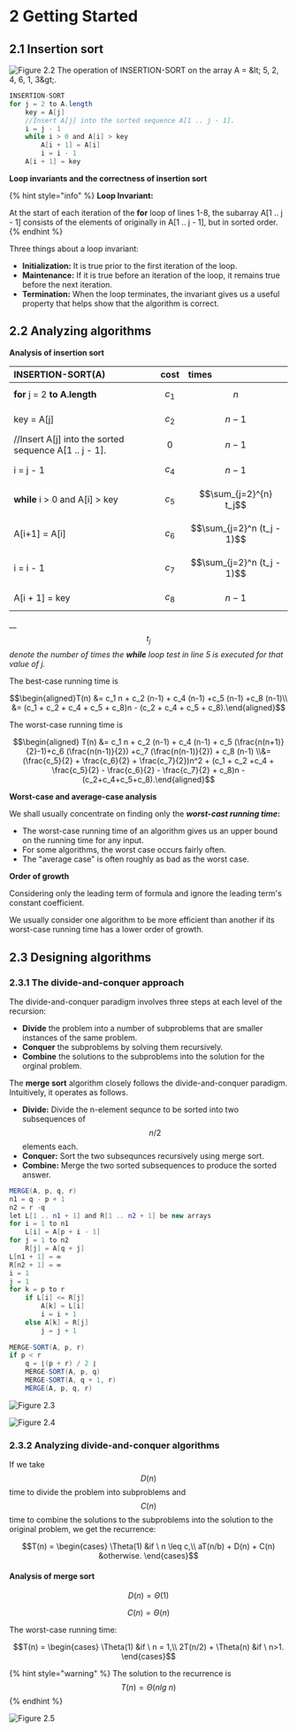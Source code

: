 # 2 Getting Started

## 2.1 Insertion sort

![Figure 2.2 The operation of INSERTION-SORT on the array A = &amp;lt; 5, 2, 4, 6, 1, 3&amp;gt;.](../../../.gitbook/assets/algorithms-figure-2.2.jpg)

```java
INSERTION-SORT
for j = 2 to A.length
    key = A[j]
    //Insert A[j] into the sorted sequence A[1 .. j - 1].
    i = j - 1
    while i > 0 and A[i] > key
        A[i + 1] = A[i]
        i = i - 1
    A[i + 1] = key
```

**Loop invariants and the correctness of insertion sort**

{% hint style="info" %}
**Loop Invariant:**

At the start of each iteration of the **for** loop of lines 1-8, the subarray A\[1 .. j - 1\] consists of the elements of originally in A\[1 .. j - 1\], but in sorted order.
{% endhint %}

Three things about a loop invariant:

* **Initialization:** It is true prior to the first iteration of the loop.
* **Maintenance:** If it is true before an iteration of the loop, it remains true before the next iteration.
* **Termination:** When the loop terminates, the invariant gives us a useful property that helps show that the algorithm is correct.

## 2.2 Analyzing algorithms

**Analysis of insertion sort**

| INSERTION-SORT\(A\) | cost | times |
| :--- | :--- | :--- |
| **for** j = 2 **to A.length** | $$c_1$$ | $$n$$ |
|     key = A\[j\] | $$c_2$$ | $$n-1$$ |
|     //Insert A\[j\] into the sorted sequence A\[1 .. j - 1\]. | $$0$$ | $$n-1$$ |
|     i = j - 1 | $$c_4$$ | $$n-1$$ |
|     **while** i &gt; 0 and A\[i\] &gt; key | $$c_5$$ | $$\sum_{j=2}^{n} t_j$$ |
|         A\[i+1\] = A\[i\] | $$c_6$$ | $$\sum_{j=2}^n (t_j - 1)$$ |
|         i = i - 1 | $$c_7$$ | $$\sum_{j=2}^n (t_j - 1)$$ |
|     A\[i + 1\] = key | $$c_8$$ | $$n - 1$$ |

\_\_$$t_j$$_denote the number of times the **while** loop test in line 5 is executed for that value of j._

The best-case running time is

$$\begin{aligned}T(n) &= c_1 n + c_2 (n-1) + c_4 (n-1) +c_5 (n-1) +c_8 (n-1)\\ &= (c_1 + c_2 + c_4 + c_5 + c_8)n - (c_2 + c_4 + c_5 + c_8).\end{aligned}$$

The worst-case running time is

$$\begin{aligned} T(n) &= c_1 n + c_2 (n-1) + c_4 (n-1) + c_5 (\frac{n(n+1)}{2}-1)+c_6 (\frac{n(n-1)}{2}) +c_7 (\frac{n(n-1)}{2}) + c_8 (n-1) \\&= (\frac{c_5}{2} + \frac{c_6}{2} + \frac{c_7}{2})n^2 + (c_1 + c_2 +c_4 + \frac{c_5}{2} - \frac{c_6}{2} - \frac{c_7}{2} + c_8)n - (c_2+c_4+c_5+c_8).\end{aligned}$$

**Worst-case and average-case analysis**

We shall usually concentrate on finding only the _**worst-cast running time**_**:**

* The worst-case running time of an algorithm gives us an upper bound on the running time for any input.
* For some algorithms, the worst case occurs fairly often.
* The "average case" is often roughly as bad as the worst case.

**Order of growth**

Considering only the leading term of formula and ignore the leading term's constant coefficient.

We usually consider one algorithm to be more efficient than another if its worst-case running time has a lower order of growth.

## 2.3 Designing algorithms

### 2.3.1 The divide-and-conquer approach

The divide-and-conquer paradigm involves three steps at each level of the recursion:

* **Divide** the problem into a number of subproblems that are smaller instances of the same problem.
* **Conquer** the subproblems by solving them recursively.
* **Combine** the solutions to the subproblems into the solution for the orginal problem.

The **merge sort** algorithm closely follows the divide-and-conquer paradigm. Intuitively, it operates as follows.

* **Divide:** Divide the n-element sequnce to be sorted into two subsequences of $$n/2$$ elements each.
* **Conquer:** Sort the two subsequnces recursively using merge sort.
* **Combine:** Merge the two sorted subsequences to produce the sorted answer.

```java
MERGE(A, p, q, r)
n1 = q - p + 1
n2 = r -q
let L[1 .. n1 + 1] and R[1 .. n2 + 1] be new arrays
for i = 1 to n1
    L[i] = A[p + i - 1]
for j = 1 to n2
    R[j] = A[q + j]
L[n1 + 1] = ∞
R[n2 + 1] = ∞
i = 1
j = 1
for k = p to r
    if L[i] <= R[j]
        A[k] = L[i]
        i = i + 1
    else A[k] = R[j]
        j = j + 1        
        
MERGE-SORT(A, p, r)
if p < r
    q = ⌊(p + r) / 2 ⌋
    MERGE-SORT(A, p, q)
    MERGE-SORT(A, q + 1, r)
    MERGE(A, p, q, r)
```

![Figure 2.3](../../../.gitbook/assets/algorithms-figure-2.3.jpg)

![Figure 2.4](../../../.gitbook/assets/algorithms-figure-2.4.jpg)

### 2.3.2 Analyzing divide-and-conquer algorithms

If we take $$D(n)$$ time to divide the problem into subproblems and $$C(n)$$ time to combine the solutions to the subproblems into the solution to the original problem, we get the recurrence:

$$T(n) = \begin{cases} \Theta(1) &if \ n \leq c,\\ aT(n/b) + D(n) + C(n) &otherwise. \end{cases}$$

#### Analysis of merge sort

$$D(n) = \Theta(1)$$

$$C(n) = \Theta(n)$$

The worst-case running time:

$$T(n) = \begin{cases} \Theta(1) &if \ n = 1,\\ 2T(n/2) + \Theta(n) &if \ n>1. \end{cases}$$

{% hint style="warning" %}
The solution to the recurrence is $$T(n) = \Theta(nlg\ n)$$
{% endhint %}

![Figure 2.5](../../../.gitbook/assets/algorithms-figure-2.5.jpg)





